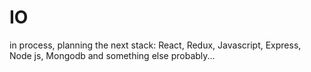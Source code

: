 # IO
in process,
planning the next stack:
React, Redux, Javascript, Express, Node js, Mongodb and something else probably...
